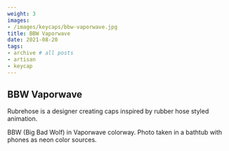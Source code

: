 ```yaml
---
weight: 3
images:
- /images/keycaps/bbw-vaporwave.jpg
title: BBW Vaporwave
date: 2021-08-20
tags:
- archive # all posts
- artisan
- keycap
---
```


## BBW Vaporwave

Rubrehose is a designer creating caps inspired by rubber hose styled animation.

BBW (Big Bad Wolf) in Vaporwave colorway. Photo taken in a bathtub with phones as neon color sources.